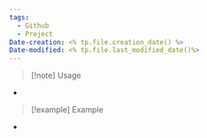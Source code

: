 ```yaml
---
tags:
  - Github
  - Project
Date-creation: <% tp.file.creation_date() %>
Date-modified: <% tp.file.last_modified_date()%>
---
```

> [!note] Usage
- 

>[!example] Example
- 
